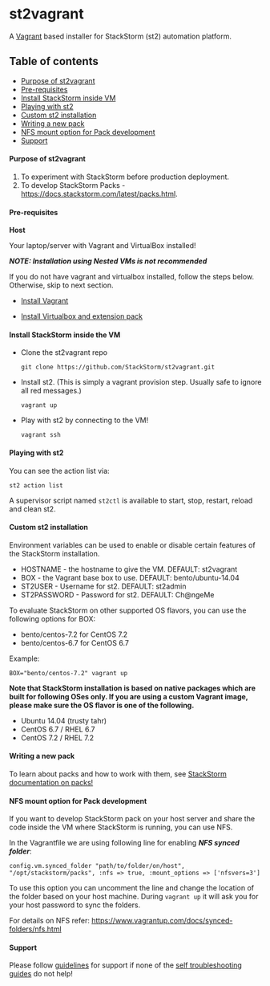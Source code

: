 # st2vagrant

A [Vagrant](https://www.vagrantup.com/about.html) based installer for StackStorm (st2) automation platform. 

## Table of contents

* [Purpose of st2vagrant](#purpose-of-st2vagrant)
* [Pre-requisites](#pre-requisites)
* [Install StackStorm inside VM](#install-stackstorm-inside-the-vm)
* [Playing with st2](#playing-with-st2)
* [Custom st2 installation](#custom-st2-installation)
* [Writing a new pack](#writing-a-new-pack)
* [NFS mount option for Pack development](#nfs-mount-option-for-pack-development)
* [Support](#support)

#### Purpose of st2vagrant

1. To experiment with StackStorm before production deployment.
2. To develop StackStorm Packs - https://docs.stackstorm.com/latest/packs.html.

#### Pre-requisites

**Host**

Your laptop/server with Vagrant and VirtualBox installed!

   ***NOTE: Installation using Nested VMs is not recommended***


If you do not have vagrant and virtualbox installed, follow the steps below. 
Otherwise, skip to next section.

* [Install Vagrant](https://www.vagrantup.com/docs/installation/)

* [Install Virtualbox and extension pack](https://www.virtualbox.org/wiki/Downloads)
 
 
#### Install StackStorm inside the VM

 * Clone the st2vagrant repo

    ```git clone https://github.com/StackStorm/st2vagrant.git```

 * Install st2. (This is simply a vagrant provision step. Usually safe to ignore all red messages.)

     ```vagrant up```

 * Play with st2 by connecting to the VM!

     ```vagrant ssh```

#### Playing with st2

You can see the action list via:

```st2 action list```

A supervisor script named ```st2ctl``` is available to start, stop, restart, reload and clean st2.

#### Custom st2 installation

Environment variables can be used to enable or disable certain features of the StackStorm installation.

* HOSTNAME - the hostname to give the VM. DEFAULT: st2vagrant
* BOX - the Vagrant base box to use. DEFAULT: bento/ubuntu-14.04
* ST2USER - Username for st2. DEFAULT: st2admin
* ST2PASSWORD - Password for st2. DEFAULT: Ch@ngeMe

To evaluate StackStorm on other supported OS flavors, you can use the following options for BOX:

* bento/centos-7.2 for CentOS 7.2
* bento/centos-6.7 for CentOS 6.7

Example: 

```BOX="bento/centos-7.2" vagrant up```

**Note that StackStorm installation is based on native packages which are built 
for following OSes only. If you are using a custom Vagrant image, please make
sure the OS flavor is one of the following.**

* Ubuntu 14.04 (trusty tahr)
* CentOS 6.7 / RHEL 6.7
* CentOS 7.2 / RHEL 7.2


#### Writing a new pack


To learn about packs and how to work with them, see [StackStorm documentation on packs!](https://docs.stackstorm.com/latest/packs.html)


#### NFS mount option for Pack development

If you want to develop StackStorm pack on your host server and share the code inside the VM where StackStorm is running, you can use NFS. 

In the Vagrantfile we are using following line for enabling ***NFS synced folder***:

```config.vm.synced_folder "path/to/folder/on/host", "/opt/stackstorm/packs", :nfs => true, :mount_options => ['nfsvers=3']```

To use this option you can uncomment the line and change the location of the folder based on your host machine. During ```vagrant up``` it will ask you for your host password to sync the folders.

For details on NFS refer: https://www.vagrantup.com/docs/synced-folders/nfs.html


#### Support

Please follow [guidelines](https://docs.stackstorm.com/troubleshooting/ask_for_support.html) for support if none of the [self troubleshooting guides](https://docs.stackstorm.com/troubleshooting/index.html) do not help!
